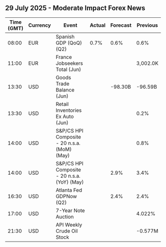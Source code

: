 ## 29 July 2025 - Moderate Impact Forex News

| Time (GMT) | Currency | Event | Actual | Forecast | Previous |
|------|----------|-------|--------|----------|----------|
| 08:00 | EUR | Spanish GDP (QoQ) (Q2) | 0.7% | 0.6% | 0.6% |
| 11:00 | EUR | France Jobseekers Total (Jun) |  |  | 3,002.0K |
| 13:30 | USD | Goods Trade Balance (Jun) |  | -98.30B | -96.59B |
| 13:30 | USD | Retail Inventories Ex Auto (Jun) |  |  | 0.2% |
| 14:00 | USD | S&P/CS HPI Composite - 20 n.s.a. (MoM) (May) |  |  | 0.8% |
| 14:00 | USD | S&P/CS HPI Composite - 20 n.s.a. (YoY) (May) |  | 2.9% | 3.4% |
| 16:30 | USD | Atlanta Fed GDPNow (Q2) |  | 2.4% | 2.4% |
| 17:00 | USD | 7-Year Note Auction |  |  | 4.022% |
| 21:30 | USD | API Weekly Crude Oil Stock |  |  | -0.577M |
